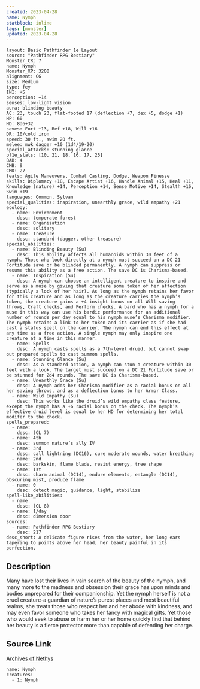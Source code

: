 ```yaml
---
created: 2023-04-28
name: Nymph
statblock: inline
tags: [monster]
updated: 2023-04-28
---
```

```statblock
layout: Basic Pathfinder 1e Layout
source: "Pathfinder RPG Bestiary"
Monster_CR: 7
name: Nymph
Monster_XP: 3200
alignment: CG
size: Medium
type: fey
INI: +5
perception: +14
senses: low-light vision
aura: blinding beauty
AC: 23, touch 23, flat-footed 17 (deflection +7, dex +5, dodge +1)
HP: 60
HD: 8d6+32
saves: Fort +13, Ref +18, Will +16
DR: 10/cold iron
speed: 30 ft., swim 20 ft.
melee: mwk dagger +10 (1d4/19-20)
special_attacks: stunning glance
pf1e_stats: [10, 21, 18, 16, 17, 25]
BAB: 4
CMB: 9
CMD: 27
feats: Agile Maneuvers, Combat Casting, Dodge, Weapon Finesse
skills: Diplomacy +18, Escape Artist +16, Handle Animal +15, Heal +11, Knowledge (nature) +14, Perception +14, Sense Motive +14, Stealth +16, Swim +19
languages: Common, Sylvan
special_qualities: inspiration, unearthly grace, wild empathy +21
ecology:
  - name: Environment
    desc: temperate forest
  - name: Organisation
    desc: solitary
  - name: Treasure
    desc: standard (dagger, other treasure)
special_abilities:
  - name: Blinding Beauty (Su)
    desc: This ability affects all humanoids within 30 feet of a nymph. Those who look directly at a nymph must succeed on a DC 21 Fortitude save or be blinded permanently. A nymph can suppress or resume this ability as a free action. The save DC is Charisma-based.
  - name: Inspiration (Su)
    desc: A nymph can choose an intelligent creature to inspire and serve as a muse by giving that creature some token of her affection (typically a lock of her hair). As long as the nymph retains her favor for this creature and as long as the creature carries the nymph’s token, the creature gains a +4 insight bonus on all Will saving throws, Craft checks, and Perform checks. A bard who has a nymph for a muse in this way can use his bardic performance for an additional number of rounds per day equal to his nymph muse’s Charisma modifier. The nymph retains a link to her token and its carrier as if she had cast a status spell on the carrier. The nymph can end this effect at any time as a free action. A single nymph may only inspire one creature at a time in this manner.
  - name: Spells
    desc: A nymph casts spells as a 7th-level druid, but cannot swap out prepared spells to cast summon spells.
  - name: Stunning Glance (Su)
    desc: As a standard action, a nymph can stun a creature within 30 feet with a look. The target must succeed on a DC 21 Fortitude save or be stunned for 2d4 rounds. The save DC is Charisma-based.
  - name: Unearthly Grace (Su)
    desc: A nymph adds her Charisma modifier as a racial bonus on all her saving throws, and as a deflection bonus to her Armor Class.
  - name: Wild Empathy (Su)
    desc: This works like the druid’s wild empathy class feature, except the nymph has a +6 racial bonus on the check. The nymph’s effective druid level is equal to her HD for determining her total modifer to the check.
spells_prepared:
  - name:
    desc: (CL 7)
  - name: 4th
    desc: summon nature’s ally IV
  - name: 3rd
    desc: call lightning (DC16), cure moderate wounds, water breathing
  - name: 2nd
    desc: barkskin, flame blade, resist energy, tree shape
  - name: 1st
    desc: charm animal (DC14), endure elements, entangle (DC14), obscuring mist, produce flame
  - name: 0
    desc: detect magic, guidance, light, stabilize
spell-like_abilities:
  - name:
    desc: (CL 8)
  - name: 1/day
    desc: dimension door
sources:
  - name: Pathfinder RPG Bestiary
    desc: 217
desc_short: A delicate figure rises from the water, her long ears tapering to points above her head, her beauty painful in its perfection.
```
## Description
Many have lost their lives in vain search of the beauty of the nymph, and many more to the madness and obsession their grace has upon minds and bodies unprepared for their companionship. Yet the nymph herself is not a cruel creature-a guardian of nature’s purest places and most beautiful realms, she treats those who respect her and her abode with kindness, and may even favor someone who takes her fancy with magical gifts. Yet those who would seek to abuse or harm her or her home quickly find that behind her beauty is a fierce protector more than capable of defending her charge.
## Source Link
[Archives of Nethys](https://aonprd.com/MonsterDisplay.aspx?ItemName=Nymph)
```encounter-table
name: Nymph
creatures:
  - 1: Nymph
```
